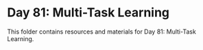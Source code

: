 # Day 81: Multi-Task Learning

This folder contains resources and materials for Day 81: Multi-Task Learning.